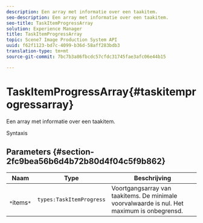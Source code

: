 ```yaml
---
description: Een array met informatie over een taakitem.
seo-description: Een array met informatie over een taakitem.
seo-title: TaskItemProgressArray
solution: Experience Manager
title: TaskItemProgressArray
topic: Scene7 Image Production System API
uuid: f62f1123-bd7c-4099-b36d-58aff283bdb3
translation-type: tm+mt
source-git-commit: 7bc7b3a86fbcdc57cfdc31745fae3afc06e44b15

---
```



# TaskItemProgressArray{#taskitemprogressarray}

Een array met informatie over een taakitem.

Syntaxis

## Parameters {#section-2fc9bea56b6d4b72b80d4f04c5f9b862}

| Naam | Type | Beschrijving |
|---|---|---|
| ` *`items`*` | `types:TaskItemProgress` | Voortgangsarray van taakitems. De minimale voorvalwaarde is nul. Het maximum is onbegrensd. |

